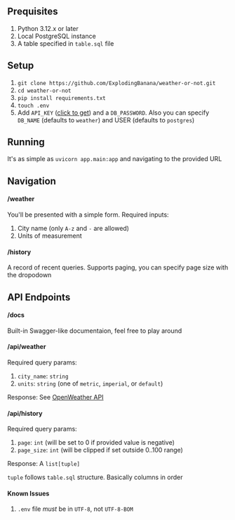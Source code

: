 ## Prequisites

1. Python 3.12.x or later
2. Local PostgreSQL instance
3. A table specified in `table.sql` file

## Setup

1. `git clone https://github.com/ExplodingBanana/weather-or-not.git`
2. `cd weather-or-not`
3. `pip install requirements.txt`
4. `touch .env`
5. Add `API_KEY` ([click to get](https://home.openweathermap.org/api_keys)) and a `DB_PASSWORD`. Also you can specify `DB_NAME` (defaults to `weather`) and USER (defaults to `postgres`)

## Running

It's as simple as `uvicorn app.main:app` and navigating to the provided URL

## Navigation

#### /weather

You'll be presented with a simple form.
Required inputs:
1. City name (only `A-z` and `-` are allowed)
2. Units of measurement

#### /history
A record of recent queries.
Supports paging, you can specify page size with the dropodown

## API Endpoints

#### /docs

Built-in Swagger-like documentaion, feel free to play around

#### /api/weather

Required query params:
1. `city_name`: `string`
2. `units`: `string` (one of `metric`, `imperial`, or `default`)

Response:
See [OpenWeather API](https://openweathermap.org/current#fields_json)

#### /api/history

Required query params:
1. `page`: `int` (will be set to 0 if provided value is negative)
2. `page_size`: `int` (will be clipped if set outside 0..100 range)

Response:
A `list[tuple]`

`tuple` follows `table.sql` structure. Basically columns in order

#### Known Issues

1. `.env` file *must* be in `UTF-8`, not `UTF-8-BOM`